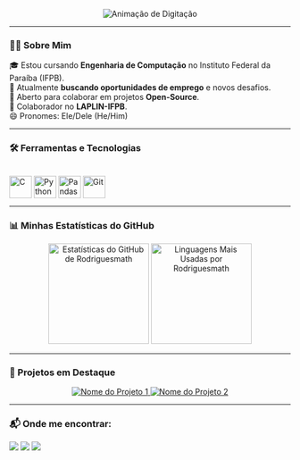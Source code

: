 <p align="center">
  <img src="https://readme-typing-svg.herokuapp.com?font=Space+Mono&size=24&pause=1000&color=3670A9&center=true&width=435&lines=Ol%C3%A1%2C+eu+sou+Rodrigues+Matheus!;Estudante+de+Engenharia+de+Computa%C3%A7%C3%A3o;Buscando+oportunidades+de+trabalho!
" alt="Animação de Digitação">
</p>

---

### 👨‍💻 Sobre Mim

<p>
  🎓 Estou cursando <strong>Engenharia de Computação</strong> no Instituto Federal da Paraíba (IFPB).<br>
  💼 Atualmente <strong>buscando oportunidades de emprego</strong> e novos desafios.<br>
  🤝 Aberto para colaborar em projetos <strong>Open-Source</strong>.<br>
  👥 Colaborador no <strong>LAPLIN-IFPB</strong>.<br>
  😄 Pronomes: Ele/Dele (He/Him)
</p>

---

### 🛠️ Ferramentas e Tecnologias

<div style="display: inline_block"><br>
  <img align="center" alt="C" height="40" width="40" src="https://cdn.jsdelivr.net/gh/devicons/devicon/icons/c/c-original.svg" />
  <img align="center" alt="Python" height="40" width="40" src="https://cdn.jsdelivr.net/gh/devicons/devicon/icons/python/python-original.svg" />
  <img align="center" alt="Pandas" height="40" width="40" src="https://cdn.jsdelivr.net/gh/devicons/devicon/icons/pandas/pandas-original.svg" />
  <img align="center" alt="Git" height="40" width="40" src="https://cdn.jsdelivr.net/gh/devicons/devicon/icons/git/git-original.svg" />
  </div>

---

### 📊 Minhas Estatísticas do GitHub

<p align="center">
  <img height="180em" src="https://github-readme-stats.vercel.app/api?username=Rodriguesmath&show_icons=true&theme=dracula&include_all_commits=true&count_private=true" alt="Estatísticas do GitHub de Rodriguesmath" />
  
  <img height="180em" src="https://github-readme-stats.vercel.app/api/top-langs/?username=Rodriguesmath&layout=compact&langs_count=8&theme=dracula" alt="Linguagens Mais Usadas por Rodriguesmath" />
</p>

---

### 📌 Projetos em Destaque

<p align="center">
  <a href="https://github.com/Rodriguesmath/nome-do-seu-repo-1" target="_blank">
    <img src="https://github-readme-stats.vercel.app/api/pin/?username=Rodriguesmath&repo=nome-do-seu-repo-1&theme=dracula" alt="Nome do Projeto 1" />
  </a>
  <a href="https://github.com/Rodriguesmath/nome-do-seu-repo-2" target="_blank">
    <img src="https://github-readme-stats.vercel.app/api/pin/?username=Rodriguesmath&repo=nome-do-seu-repo-2&theme=dracula" alt="Nome do Projeto 2" />
  </a>
</p>

---

### 📬 Onde me encontrar:

<div>
<a href="https://www.instagram.com/__rodriguesmath__/" target="_blank"><img loading="lazy" src="https://img.shields.io/badge/-Instagram-%23E4405F?style=for-the-badge&logo=instagram&logoColor=white" target="_blank"></a>
<a href = "mailto: rodriguesmateus.rm@gmail.com"><img loading="lazy" src="https://img.shields.io/badge/Gmail-D14836?style=for-the-badge&logo=gmail&logoColor=white" target="_blank"></a>
<a href="https://www.linkedin.com/in/rodrigues-matheus-lima-ba4572220/" target="_blank"><img loading="lazy" src="https://img.shields.io/badge/-LinkedIn-%230077B5?style=for-the-badge&logo=linkedin&logoColor=white" target="_blank"></a>   
</div>

